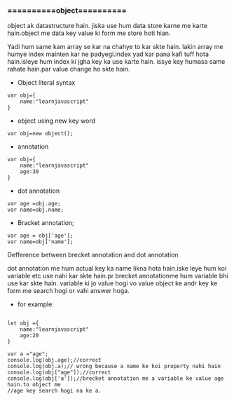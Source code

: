 ### ==========object==========

object ak datastructure hain. jiska use hum data store karne me karte hain.object me data
key value ki form me store hoti hian.

Yadi hum same kam array se kar na chahye to kar skte hain. lakin array me humye index
mainten kar ne padyegi.index yad kar pana kafi tuff hota hain.isleye hum index ki jgha
key ka use karte hain. issye key humasa same rahate hain.par value change ho skte hain.

- Object literal syntax

```
var obj={
    name:"learnjavascript"
}
```

- object using new key word

```
var obj=new object();
```

- annotation

```
var obj={
    name:"learnjavascript"
    age:30
}
```

- dot annotation

```
var age =obj.age;
var name=obj.name;
```

- Bracket annotation;

```
var age = obj['age'];
var name=obj['name'];
```

Defference between brecket annotation and dot annotation

dot annotation me hum actual key ka name likna hota hain.iske leye hum koi variable etc
use nahi kar skte hain.pr brecket annotationme hum variable bhi use kar skte hain.
variable ki jo value hogi vo value object ke andr key ke form me search hogi or vahi
answer hoga.

- for example:

```

let obj ={
    name:"learnjavascript"
    age:20
}

var a ="age";
console.log(obj.age);//correct
console.log(obj.a);// wrong because a name ke koi property nahi hain
console.log(obj["age"]);//correct
console.log(obj['a']);//brecket annotation me a variable ke value age hain.to object me
//age key search hogi na ke a.
```
